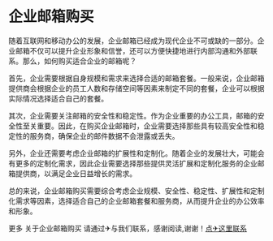 # 企业邮箱购买

随着互联网和移动办公的发展，企业邮箱已经成为现代企业不可或缺的一部分。企业邮箱不仅可以提升企业形象和信誉，还可以方便快捷地进行内部沟通和外部联系。那么，如何购买适合企业的邮箱呢？

首先，企业需要根据自身规模和需求来选择合适的邮箱套餐。一般来说，企业邮箱提供商会根据企业的员工人数和存储空间等因素来制定不同的套餐，企业可以根据实际情况选择适合自己的套餐。

其次，企业需要关注邮箱的安全性和稳定性。作为企业重要的办公工具，邮箱的安全性至关重要。因此，在购买企业邮箱时，企业需要选择那些具有较高安全性和稳定性的服务商，确保企业的邮件数据不会泄露或丢失。

另外，企业还需要考虑企业邮箱的扩展性和定制化。随着企业的发展壮大，可能会有更多的定制化需求，因此企业需要选择那些提供灵活扩展和定制化服务的企业邮箱提供商，以满足企业日益增长的需求。

总的来说，企业邮箱购买需要综合考虑企业规模、安全性、稳定性、扩展性和定制化需求等因素，选择适合自己的企业邮箱套餐和服务商，从而提升企业的办公效率和形象。

更多 关于企业邮箱购买 请通过✈与我们联系，感谢阅读,谢谢！[点✈这里联系](https://bbd.k02.cc)